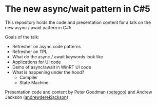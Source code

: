 # The new async/wait pattern in C#5This repository holds the code and presentation content for a talk on the new async / await pattern in C#5.Goals of the talk:* Refresher on async code patterns* Refresher on TPL* What do the async / await keywords look like* Applications for UI code* Demo of async/await in WinRT UI code* What is happening under the hood?   * Compiler   * State MachinePresentation code and content by Peter Goodman ([petegoo](https://github.com/PeteGoo)) and Andrew Jackson ([andrewderekjackson](https://github.com/andrewderekjackson))